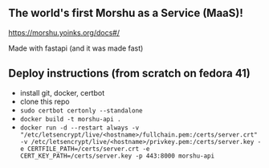 ## The world's first Morshu as a Service (MaaS)!


https://morshu.yoinks.org/docs#/

Made with fastapi (and it was made fast)

## Deploy instructions (from scratch on fedora 41)

- install git, docker, certbot
- clone this repo
- `sudo certbot certonly --standalone`
- `docker build -t morshu-api .`
- `docker run -d --restart always -v "/etc/letsencrypt/live/<hostname>/fullchain.pem:/certs/server.crt" -v /etc/letsencrypt/live/<hostname>/privkey.pem:/certs/server.key -e CERTFILE_PATH=/certs/server.crt -e CERT_KEY_PATH=/certs/server.key -p 443:8000 morshu-api`
